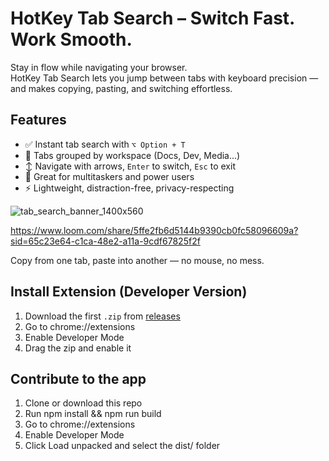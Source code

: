 # HotKey Tab Search – Switch Fast. Work Smooth.

Stay in flow while navigating your browser.  
HotKey Tab Search lets you jump between tabs with keyboard precision — and makes copying, pasting, and switching effortless.

## Features

* ✅ Instant tab search with `⌥ Option + T`  
* 📂 Tabs grouped by workspace (Docs, Dev, Media...)  
* ↕ Navigate with arrows, `Enter` to switch, `Esc` to exit  
* 🧠 Great for multitaskers and power users
* ⚡ Lightweight, distraction-free, privacy-respecting

![tab_search_banner_1400x560](https://github.com/user-attachments/assets/5df33723-b637-4dce-a766-005eefe90e29)


https://www.loom.com/share/5ffe2fb6d5144b9390cb0fc58096609a?sid=65c23e64-c1ca-48e2-a11a-9cdf67825f2f

Copy from one tab, paste into another — no mouse, no mess.

##  Install Extension (Developer Version)
1. Download the first `.zip` from [releases]()
2. Go to chrome://extensions
3. Enable Developer Mode
4. Drag the zip and enable it

## Contribute to the app
1. Clone or download this repo
2. Run npm install && npm run build
3. Go to chrome://extensions
4. Enable Developer Mode
5. Click Load unpacked and select the dist/ folder
